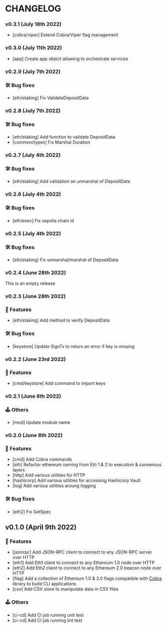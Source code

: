 # CHANGELOG

### v0.3.1 (July 18th 2022)

- [cobra/viper] Extend Cobra/Viper flag management

### v0.3.0 (July 11th 2022)

- [app] Create app object allowing to orchestrate services

### v0.2.9 (July 7th 2022)

### 🛠️ Bug fixes

- [eth/staking] Fix ValidateDepositData

### v0.2.8 (July 7th 2022)

### 🛠️ Bug fixes

- [eth/staking] Add function to validate DepositData
- [common/types] Fix Marshal Duration

### v0.2.7 (July 4th 2022)

### 🛠️ Bug fixes

- [eth/staking] Add validation on unmarshal of DepositData

### v0.2.6 (July 4th 2022)

### 🛠️ Bug fixes

- [eth/exec] Fix sepolia chain id

### v0.2.5 (July 4th 2022)

### 🛠️ Bug fixes

- [eth/staking] Fix unmarshal/marshal of DepositData

### v0.2.4 (June 28th 2022)

This is an empty release

### v0.2.3 (June 28th 2022)

### :dizzy: Features

- [eth/staking] Add method to verify DepositData

### 🛠️ Bug fixes

- [keystore] Update SignTx to return an error if key is missing

### v0.2.2 (June 23rd 2022)

### :dizzy: Features

- [cmd/keystore] Add command to import keys

### v0.2.1 (June 8th 2022)

### 🕹️ Others

- [mod] Update module name

### v0.2.0 (June 8th 2022)

### :dizzy: Features

- [cmd] Add Cobra commands
- [eth] Refactor ethereum naming from Eth 1 & 2 to execution & consensus layers
- [http] Add various utilities for HTTP
- [hashicorp] Add various utilities for accessing Hashicorp Vault
- [log] Add various utilities aroung logging

### 🛠️ Bug fixes

- [eth2] Fix GetSpec

## v0.1.0 (April 9th 2022)

### :dizzy: Features

- [jsonrpc] Add JSON-RPC client to connect to any JSON-RPC server over HTTP
- [eth1] Add Eth1 client to connect to any Ethereum 1.0 node over HTTP
- [eth2] Add Eth2 client to connect to any Ethereum 2.0 beacon node over HTTP
- [flag] Add a collection of Ethereum 1.0 & 2.0 flags compatible with [Cobra](https://github.com/spf13/cobra) library to build CLI applications
- [csv] Add CSV store to manipulate data in CSV files

### 🕹️ Others

- [ci-cd] Add CI job running unit test
- [ci-cd] Add CI job running lint test